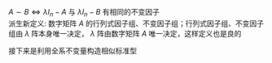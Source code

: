  $A\sim B\iff\lambda I_n-A$ 与 $\lambda I_n-B$ 有相同的不变因子    
派生新定义: 数字矩阵 $A$ 的行列式因子组、不变因子组；行列式因子组、不变因子组由 $\lambda$ 阵本身唯一决定， $\lambda$ 阵由数字矩阵 $A$ 唯一决定，这样定义也是良的    
    
接下来是利用全系不变量构造相似标准型    
